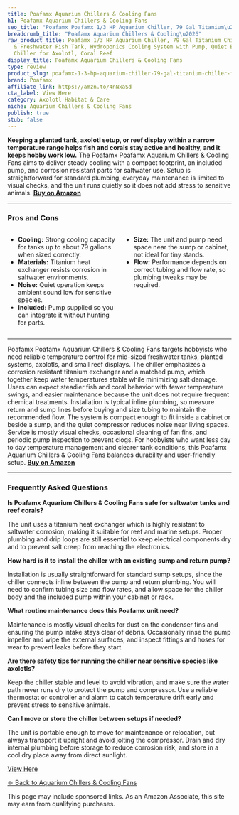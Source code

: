 ```yaml
---
title: Poafamx Aquarium Chillers & Cooling Fans
h1: Poafamx Aquarium Chillers & Cooling Fans
seo_title: "Poafamx Poafamx 1/3 HP Aquarium Chiller, 79 Gal Titanium\u2026"
breadcrumb_title: "Poafamx Aquarium Chillers & Cooling\u2026"
raw_product_title: Poafamx 1/3 HP Aquarium Chiller, 79 Gal Titanium Chiller for Saltwater
  & Freshwater Fish Tank, Hydroponics Cooling System with Pump, Quiet Efficient Water
  Chiller for Axolotl, Coral Reef
display_title: Poafamx Aquarium Chillers & Cooling Fans
type: review
product_slug: poafamx-1-3-hp-aquarium-chiller-79-gal-titanium-chiller-for-saltwater-f-ffc83acc
brand: Poafamx
affiliate_link: https://amzn.to/4nNxaSd
cta_label: View Here
category: Axolotl Habitat & Care
niche: Aquarium Chillers & Cooling Fans
publish: true
stub: false
---
```


<div id="intro" class="full-width">
  <p><strong>Keeping a planted tank, axolotl setup, or reef display within a narrow temperature range helps fish and corals stay active and healthy, and it keeps hobby work low.</strong> The Poafamx Poafamx Aquarium Chillers & Cooling Fans aims to deliver steady cooling with a compact footprint, an included pump, and corrosion resistant parts for saltwater use. Setup is straightforward for standard plumbing, everyday maintenance is limited to visual checks, and the unit runs quietly so it does not add stress to sensitive animals. <a href="https://amzn.to/4nNxaSd" rel="nofollow sponsored noopener" target="_blank"><strong>Buy on Amazon</strong></a></p>
</div>

<hr />
<h3 id="pros-cons">Pros and Cons</h3>
<div class="pc-grid" style="display:grid;grid-template-columns:1fr 1fr;gap:16px;">
  <ul>
    <li><strong>Cooling:</strong> Strong cooling capacity for tanks up to about 79 gallons when sized correctly.</li>
    <li><strong>Materials:</strong> Titanium heat exchanger resists corrosion in saltwater environments.</li>
    <li><strong>Noise:</strong> Quiet operation keeps ambient sound low for sensitive species.</li>
    <li><strong>Included:</strong> Pump supplied so you can integrate it without hunting for parts.</li>
  </ul>
  <ul>
    <li><strong>Size:</strong> The unit and pump need space near the sump or cabinet, not ideal for tiny stands.</li>
    <li><strong>Flow:</strong> Performance depends on correct tubing and flow rate, so plumbing tweaks may be required.</li>
  </ul>
</div>
<hr />

<div class="full-width">
  <p>Poafamx Poafamx Aquarium Chillers & Cooling Fans targets hobbyists who need reliable temperature control for mid-sized freshwater tanks, planted systems, axolotls, and small reef displays. The chiller emphasizes a corrosion resistant titanium exchanger and a matched pump, which together keep water temperatures stable while minimizing salt damage. Users can expect steadier fish and coral behavior with fewer temperature swings, and easier maintenance because the unit does not require frequent chemical treatments. Installation is typical inline plumbing, so measure return and sump lines before buying and size tubing to maintain the recommended flow. The system is compact enough to fit inside a cabinet or beside a sump, and the quiet compressor reduces noise near living spaces. Service is mostly visual checks, occasional cleaning of fan fins, and periodic pump inspection to prevent clogs. For hobbyists who want less day to day temperature management and clearer tank conditions, this Poafamx Aquarium Chillers & Cooling Fans balances durability and user-friendly setup. <a href="https://amzn.to/4nNxaSd" rel="nofollow sponsored noopener" target="_blank"><strong>Buy on Amazon</strong></a></p>
</div>

<hr />
<h3 id="faqs">Frequently Asked Questions</h3>

<p><strong>Is Poafamx Aquarium Chillers & Cooling Fans safe for saltwater tanks and reef corals?</strong></p>
<p>The unit uses a titanium heat exchanger which is highly resistant to saltwater corrosion, making it suitable for reef and marine setups. Proper plumbing and drip loops are still essential to keep electrical components dry and to prevent salt creep from reaching the electronics.</p>

<p><strong>How hard is it to install the chiller with an existing sump and return pump?</strong></p>
<p>Installation is usually straightforward for standard sump setups, since the chiller connects inline between the pump and return plumbing. You will need to confirm tubing size and flow rates, and allow space for the chiller body and the included pump within your cabinet or rack.</p>

<p><strong>What routine maintenance does this Poafamx unit need?</strong></p>
<p>Maintenance is mostly visual checks for dust on the condenser fins and ensuring the pump intake stays clear of debris. Occasionally rinse the pump impeller and wipe the external surfaces, and inspect fittings and hoses for wear to prevent leaks before they start.</p>

<p><strong>Are there safety tips for running the chiller near sensitive species like axolotls?</strong></p>
<p>Keep the chiller stable and level to avoid vibration, and make sure the water path never runs dry to protect the pump and compressor. Use a reliable thermostat or controller and alarm to catch temperature drift early and prevent stress to sensitive animals.</p>

<p><strong>Can I move or store the chiller between setups if needed?</strong></p>
<p>The unit is portable enough to move for maintenance or relocation, but always transport it upright and avoid jolting the compressor. Drain and dry internal plumbing before storage to reduce corrosion risk, and store in a cool dry place away from direct sunlight.</p>
<p><a class="btn" href="https://amzn.to/4nNxaSd" target="_blank" rel="nofollow sponsored noopener">View Here</a></p>
<p><a href="/roundups/axolotl-habitat-care/aquarium-chillers-cooling-fans/">← Back to Aquarium Chillers & Cooling Fans</a></p>
<aside class="disclosure">This page may include sponsored links. As an Amazon Associate, this site may earn from qualifying purchases.</aside>
